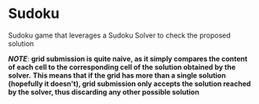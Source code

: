 # Sudoku
Sudoku game that leverages a Sudoku Solver to check the proposed solution

***NOTE***: **grid submission is quite naive, as it simply compares the content of each cell to the corresponding cell of the solution obtained by the solver.**
**This means that if the grid has more than a single solution (hopefully it doesn't), grid submission only accepts the solution reached by the solver, thus discarding any other possible solution** 
